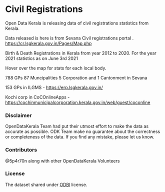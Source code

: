 # Civil Registrations
Open Data Kerala is releasing data of  civil registrations statistics from Kerala. 

Data released is here is from Sevana Civil registrations portal . https://cr.lsgkerala.gov.in/Pages/Map.php

Birth & Death Registrations in Kerala from year 2012 to 2020. For the year 2021 statistics as on June 3rd 2021 

Hover over the map for stats for each local body. 



788 GPs 87 Muncipalities 5 Corporation  and 1 Cantonment in Sevana 

153 GPs in ILGMS - https://erp.lsgkerala.gov.in/

Kochi corp in CoCOnlineApps - https://cochinmunicipalcorporation.kerala.gov.in/web/guest/coconline


### Disclaimer 
OpenDataKerala Team had put their utmost effort to make the data as accurate as possible. ODK Team make no guarantee about the correctness or completeness of the data. If you find any mistake, please let us know.

### Contributors
@5p4r70n along with other OpenDataKerala Volunteers

### License

The dataset shared under [ODBl](http://opendatacommons.org/licenses/odbl/) license.
